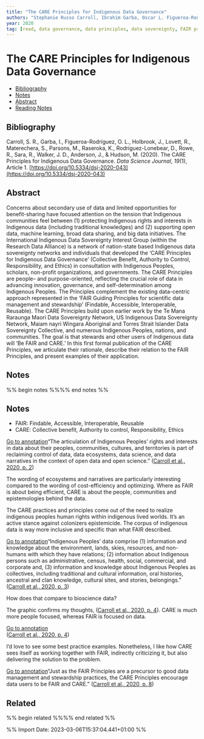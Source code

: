 ```yaml
---
title: "The CARE Principles for Indigenous Data Governance"
authors: "Stephanie Russo Carroll, Ibrahim Garba, Oscar L. Figueroa-Rodríguez, Jarita Holbrook, Raymond Lovett, Simeon Materechera, Mark Parsons, Kay Raseroka, Desi Rodriguez-Lonebear, Robyn Rowe, Rodrigo Sara, Jennifer D. Walker, Jane Anderson, Maui Hudson"
year: 2020
tag: [read, data governance, data principles, data sovereignty, FAIR principles, Indigenous]
---
```

# The CARE Principles for Indigenous Data Governance

- [Bibliography](#bibliography)
- [Notes](#notes)
- [Abstract](#abstract)
- [Reading Notes](#reading-notes)

## Bibliography
Carroll, S. R., Garba, I., Figueroa-Rodríguez, O. L., Holbrook, J., Lovett, R., Materechera, S., Parsons, M., Raseroka, K., Rodriguez-Lonebear, D., Rowe, R., Sara, R., Walker, J. D., Anderson, J., & Hudson, M. (2020). The CARE Principles for Indigenous Data Governance. _Data Science Journal_, _19_(1), Article 1. [https://doi.org/10.5334/dsj-2020-043](https://doi.org/10.5334/dsj-2020-043)

## Abstract
Concerns about secondary use of data and limited opportunities for benefit-sharing have focused attention on the tension that Indigenous communities feel between (1) protecting Indigenous rights and interests in Indigenous data (including traditional knowledges) and (2) supporting open data, machine learning, broad data sharing, and big data initiatives. The International Indigenous Data Sovereignty Interest Group (within the Research Data Alliance) is a network of nation-state based Indigenous data sovereignty networks and individuals that developed the ‘CARE Principles for Indigenous Data Governance’ (Collective Benefit, Authority to Control, Responsibility, and Ethics) in consultation with Indigenous Peoples, scholars, non-profit organizations, and governments. The CARE Principles are people– and purpose-oriented, reflecting the crucial role of data in advancing innovation, governance, and self-determination among Indigenous Peoples. The Principles complement the existing data-centric approach represented in the ‘FAIR Guiding Principles for scientific data management and stewardship’ (Findable, Accessible, Interoperable, Reusable). The CARE Principles build upon earlier work by the Te Mana Raraunga Maori Data Sovereignty Network, US Indigenous Data Sovereignty Network, Maiam nayri Wingara Aboriginal and Torres Strait Islander Data Sovereignty Collective, and numerous Indigenous Peoples, nations, and communities. The goal is that stewards and other users of Indigenous data will ‘Be FAIR and CARE.’ In this first formal publication of the CARE Principles, we articulate their rationale, describe their relation to the FAIR Principles, and present examples of their application.

## Notes
%% begin notes %%%% end notes %%
## Notes

-   FAIR: Findable, Accessible, Interoperable, Reusable
-   CARE: Collective benefit, Authority to control, Responsibility, Ethics

[Go to annotation](zotero://open-pdf/library/items/GLX6QQKC?page=2&annotation=S687KWRD)“The articulation of Indigenous Peoples’ rights and interests in data about their peoples, communities, cultures, and territories is part of reclaiming control of data, data ecosystems, data science, and data narratives in the context of open data and open science.” ([Carroll et al., 2020, p. 2](zotero://select/library/items/2CX4TVXF))

The wording of ecosystems and narratives are particularly interesting compared to the wording of cost-efficiency and optimizing. Where as FAIR is about being efficient, CARE is about the people, communities and epistemologies behind the data.

The CARE practices and principles come out of the need to realize indigenous peoples human rights within indigenous lived worlds. It’s an active stance against colonizers epistemicide. The corpus of indigenous data is way more inclusive and specific than what FAIR described.

[Go to annotation](zotero://open-pdf/library/items/GLX6QQKC?page=3&annotation=5APV3DSF)“Indigenous Peoples’ data comprise (1) information and knowledge about the environment, lands, skies, resources, and non-humans with which they have relations; (2) information about Indigenous persons such as administrative, census, health, social, commercial, and corporate and, (3) information and knowledge about Indigenous Peoples as collectives, including traditional and cultural information, oral histories, ancestral and clan knowledge, cultural sites, and stories, belongings.” ([Carroll et al., 2020, p. 3](zotero://select/library/items/2CX4TVXF))

How does that compare to bioscience data?

The graphic confirms my thoughts, ([Carroll et al., 2020, p. 4](zotero://select/library/items/2CX4TVXF)). CARE is much more people focused, whereas FAIR is focused on data.

 [Go to annotation](zotero://open-pdf/library/items/GLX6QQKC?page=4&annotation=LU5MXTAB)  
([Carroll et al., 2020, p. 4](zotero://select/library/items/2CX4TVXF))

I’d love to see some best practice examples. Nonetheless, I like how CARE sees itself as working together with FAIR, indirectly criticizing it, but also delivering the solution to the problem.

[Go to annotation](zotero://open-pdf/library/items/GLX6QQKC?page=8&annotation=H2UT86AK)“Just as the FAIR Principles are a precursor to good data management and stewardship practices, the CARE Principles encourage data users to be FAIR and CARE.” ([Carroll et al., 2020, p. 8](zotero://select/library/items/2CX4TVXF))

## Related
%% begin related %%%% end related %%

%% Import Date: 2023-03-06T15:37:04.441+01:00 %%
